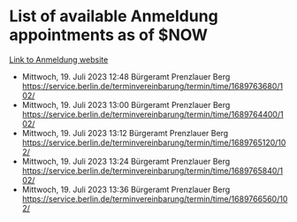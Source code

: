 # List of available Anmeldung appointments as of $NOW
[Link to Anmeldung website](https://service.berlin.de/terminvereinbarung/termin/tag.php?termin=1&anliegen[]=120686&dienstleisterlist=122210,122217,327316,122219,327312,122227,327314,122231,327346,122243,327348,122254,122252,329742,122260,329745,122262,329748,122271,327278,122273,327274,122277,327276,330436,122280,327294,122282,327290,122284,327292,122291,327270,122285,327266,122286,327264,122296,327268,150230,329760,122297,327286,122294,327284,122312,329763,122314,329775,122304,327330,122311,327334,122309,327332,317869,122281,327352,122279,329772,122283,122276,327324,122274,327326,122267,329766,122246,327318,122251,327320,122257,327322,122208,327298,122226,327300&herkunft=http%3A%2F%2Fservice.berlin.de%2Fdienstleistung%2F120686%2F)
- Mittwoch, 19. Juli 2023 12:48 Bürgeramt Prenzlauer Berg https://service.berlin.de/terminvereinbarung/termin/time/1689763680/102/
- Mittwoch, 19. Juli 2023 13:00 Bürgeramt Prenzlauer Berg https://service.berlin.de/terminvereinbarung/termin/time/1689764400/102/
- Mittwoch, 19. Juli 2023 13:12 Bürgeramt Prenzlauer Berg https://service.berlin.de/terminvereinbarung/termin/time/1689765120/102/
- Mittwoch, 19. Juli 2023 13:24 Bürgeramt Prenzlauer Berg https://service.berlin.de/terminvereinbarung/termin/time/1689765840/102/
- Mittwoch, 19. Juli 2023 13:36 Bürgeramt Prenzlauer Berg https://service.berlin.de/terminvereinbarung/termin/time/1689766560/102/
